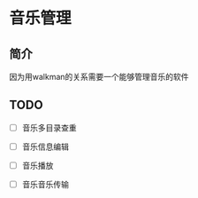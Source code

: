 # 音乐管理

## 简介

因为用walkman的关系需要一个能够管理音乐的软件

## TODO

- [ ] 音乐多目录查重

- [ ] 音乐信息编辑

- [ ] 音乐播放

- [ ] 音乐音乐传输

  
